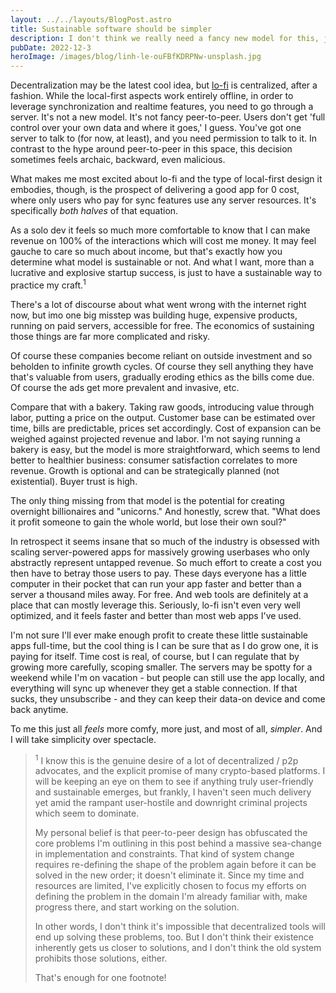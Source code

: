 ```yaml
---
layout: ../../layouts/BlogPost.astro
title: Sustainable software should be simpler
description: I don't think we really need a fancy new model for this, just better scope.
pubDate: 2022-12-3
heroImage: /images/blog/linh-le-ouFBfKDRPNw-unsplash.jpg
---
```


Decentralization may be the latest cool idea, but [lo-fi](https://lo-fi.gfor.rest) is centralized, after a fashion. While the local-first aspects work entirely offline, in order to leverage synchronization and realtime features, you need to go through a server. It's not a new model. It's not fancy peer-to-peer. Users don't get 'full control over your own data and where it goes,' I guess. You've got one server to talk to (for now, at least), and you need permission to talk to it. In contrast to the hype around peer-to-peer in this space, this decision sometimes feels archaic, backward, even malicious.

What makes me most excited about lo-fi and the type of local-first design it embodies, though, is the prospect of delivering a good app for 0 cost, where only users who pay for sync features use any server resources. It's specifically _both halves_ of that equation.

As a solo dev it feels so much more comfortable to know that I can make revenue on 100% of the interactions which will cost me money. It may feel gauche to care so much about income, but that's exactly how you determine what model is sustainable or not. And what I want, more than a lucrative and explosive startup success, is just to have a sustainable way to practice my craft.<sup>1</sup>

There's a lot of discourse about what went wrong with the internet right now, but imo one big misstep was building huge, expensive products, running on paid servers, accessible for free. The economics of sustaining those things are far more complicated and risky.

Of course these companies become reliant on outside investment and so beholden to infinite growth cycles. Of course they sell anything they have that's valuable from users, gradually eroding ethics as the bills come due. Of course the ads get more prevalent and invasive, etc.

Compare that with a bakery. Taking raw goods, introducing value through labor, putting a price on the output. Customer base can be estimated over time, bills are predictable, prices set accordingly. Cost of expansion can be weighed against projected revenue and labor. I'm not saying running a bakery is easy, but the model is more straightforward, which seems to lend better to healthier business: consumer satisfaction correlates to more revenue. Growth is optional and can be strategically planned (not existential). Buyer trust is high.

The only thing missing from that model is the potential for creating overnight billionaires and "unicorns." And honestly, screw that. "What does it profit someone to gain the whole world, but lose their own soul?"

In retrospect it seems insane that so much of the industry is obsessed with scaling server-powered apps for massively growing userbases who only abstractly represent untapped revenue. So much effort to create a cost you then have to betray those users to pay. These days everyone has a little computer in their pocket that can run your app faster and better than a server a thousand miles away. For free. And web tools are definitely at a place that can mostly leverage this. Seriously, lo-fi isn't even very well optimized, and it feels faster and better than most web apps I've used.

I'm not sure I'll ever make enough profit to create these little sustainable apps full-time, but the cool thing is I can be sure that as I do grow one, it is paying for itself. Time cost is real, of course, but I can regulate that by growing more carefully, scoping smaller. The servers may be spotty for a weekend while I'm on vacation - but people can still use the app locally, and everything will sync up whenever they get a stable connection. If that sucks, they unsubscribe - and they can keep their data-on device and come back anytime.

To me this just all _feels_ more comfy, more just, and most of all, _simpler_. And I will take simplicity over spectacle.

> <sup>1</sup> I know this is the genuine desire of a lot of decentralized / p2p advocates, and the explicit promise of many crypto-based platforms. I will be keeping an eye on them to see if anything truly user-friendly and sustainable emerges, but frankly, I haven't seen much delivery yet amid the rampant user-hostile and downright criminal projects which seem to dominate.
>
> My personal belief is that peer-to-peer design has obfuscated the core problems I'm outlining in this post behind a massive sea-change in implementation and constraints. That kind of system change requires re-defining the shape of the problem again before it can be solved in the new order; it doesn't eliminate it. Since my time and resources are limited, I've explicitly chosen to focus my efforts on defining the problem in the domain I'm already familiar with, make progress there, and start working on the solution.
>
> In other words, I don't think it's impossible that decentralized tools will end up solving these problems, too. But I don't think their existence inherently gets us closer to solutions, and I don't think the old system prohibits those solutions, either.
>
> That's enough for one footnote!
